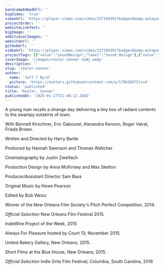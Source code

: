 ```yaml
---
bandcampEmbedUrl: ''
bigVideo: 'true'
vimeoUrl: 'https://player.vimeo.com/video/137199392?badge=0&amp;autopause=0&amp;player_id=0&amp;app_id=58479'
projectOrder: ''
websiteLinkText: ''
bigImage: ''
additionalImages: ''
websiteUrl: ''
gitHubUrl: ''
videoUrl: 'https://player.vimeo.com/video/137199392?badge=0&amp;autopause=0&amp;player_id=0&amp;app_id=58479'
projectTags: [{"value":"soundDesign","label":"Sound Design"},{"value":"audioPost","label":"Audio Post"}]
coverImage: '/images/rouler-sonner-IwNj.webp'
description: ''
slug: 'rouler-sonner'
author:
  name: 'Jeff T Byrd'
  picture: 'https://avatars.githubusercontent.com/u/179826675?v=4'
status: 'published'
title: 'Rouler, Sonner'
publishedAt: '2025-01-27T21:48:12.284Z'
---
```


A young man recalls a strange day delivering a tiny box of radiant contents to the swampy outskirts of town.

With Bennett Kirschner, Eric Gabourel, Alexandra Kennon, Roger Vairat, Frieda Brown.

Written and Directed by Harry Bartle

Produced by Hannah Swenson and Thomas Waltcher

Cinematography by Justin Zweifach

Production Design by Anna McKinsey and Max Skelton

Producer/Assistant Director Sam Bass

Original Music by Howe Pearson

Edited by Bob Weisz

Winner of the New Orleans Film Society's Pitch Perfect Competition, 2014.

*Official Selection* New Orleans Film Festival 2015.

IndieWire Project of the Week, 2015

Always For Pleasure hosted by Court 13; November 2015.

United Bakery Gallery, New Orleans; 2015.

Short Films at the Blue House, New Orleans; 2015.

*Official Selection* Indie Grits Film Festival; Columbia, South Carolina, 2016